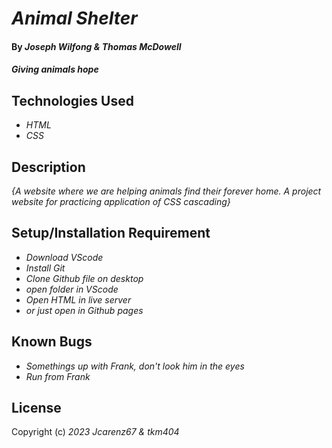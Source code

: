 # _Animal Shelter_

#### By _**Joseph Wilfong & Thomas McDowell**_

#### _Giving animals hope_

## Technologies Used

* _HTML_
* _CSS_

## Description

_{A website where we are helping animals find their forever home. A project website for practicing application of CSS cascading}_
## Setup/Installation Requirement

* _Download VScode_
* _Install Git_
* _Clone Github file on desktop_
* _open folder in VScode_
* _Open HTML in live server_
* _or just open in Github pages_


## Known Bugs

* _Somethings up with Frank, don't look him in the eyes_
* _Run from Frank_

## License

Copyright (c) _2023_ _Jcarenz67 & tkm404_
